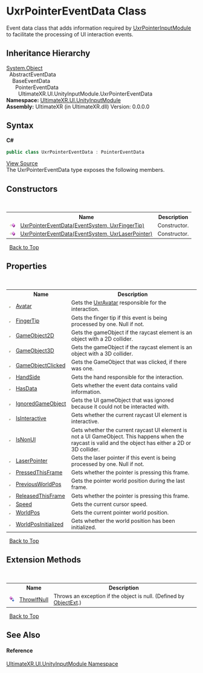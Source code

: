 # UxrPointerEventData Class
 

Event data class that adds information required by <a href="T_UltimateXR_UI_UnityInputModule_UxrPointerInputModule">UxrPointerInputModule</a> to facilitate the processing of UI interaction events.


## Inheritance Hierarchy
<a href="https://docs.microsoft.com/dotnet/api/system.object" target="_blank" rel="noopener noreferrer">System.Object</a><br />&nbsp;&nbsp;AbstractEventData<br />&nbsp;&nbsp;&nbsp;&nbsp;BaseEventData<br />&nbsp;&nbsp;&nbsp;&nbsp;&nbsp;&nbsp;PointerEventData<br />&nbsp;&nbsp;&nbsp;&nbsp;&nbsp;&nbsp;&nbsp;&nbsp;UltimateXR.UI.UnityInputModule.UxrPointerEventData<br />
**Namespace:**&nbsp;<a href="N_UltimateXR_UI_UnityInputModule">UltimateXR.UI.UnityInputModule</a><br />**Assembly:**&nbsp;UltimateXR (in UltimateXR.dll) Version: 0.0.0.0

## Syntax

**C#**<br />
``` C#
public class UxrPointerEventData : PointerEventData
```

<a href="UltimateXR/Scripts/UI/UnityInputModule/UxrPointerEventData.cs" rel="noopener noreferrer" title="View the source code">View Source</a><br />
The UxrPointerEventData type exposes the following members.


## Constructors
&nbsp;<table><tr><th></th><th>Name</th><th>Description</th></tr><tr><td>![Public method](media/pubmethod.gif "Public method")</td><td><a href="M_UltimateXR_UI_UnityInputModule_UxrPointerEventData__ctor">UxrPointerEventData(EventSystem, UxrFingerTip)</a></td><td>
Constructor.</td></tr><tr><td>![Public method](media/pubmethod.gif "Public method")</td><td><a href="M_UltimateXR_UI_UnityInputModule_UxrPointerEventData__ctor_1">UxrPointerEventData(EventSystem, UxrLaserPointer)</a></td><td>
Constructor.</td></tr></table>&nbsp;
<a href="#uxrpointereventdata-class">Back to Top</a>

## Properties
&nbsp;<table><tr><th></th><th>Name</th><th>Description</th></tr><tr><td>![Public property](media/pubproperty.gif "Public property")</td><td><a href="P_UltimateXR_UI_UnityInputModule_UxrPointerEventData_Avatar">Avatar</a></td><td>
Gets the <a href="T_UltimateXR_Avatar_UxrAvatar">UxrAvatar</a> responsible for the interaction.</td></tr><tr><td>![Public property](media/pubproperty.gif "Public property")</td><td><a href="P_UltimateXR_UI_UnityInputModule_UxrPointerEventData_FingerTip">FingerTip</a></td><td>
Gets the finger tip if this event is being processed by one. Null if not.</td></tr><tr><td>![Public property](media/pubproperty.gif "Public property")</td><td><a href="P_UltimateXR_UI_UnityInputModule_UxrPointerEventData_GameObject2D">GameObject2D</a></td><td>
Gets the gameObject if the raycast element is an object with a 2D collider.</td></tr><tr><td>![Public property](media/pubproperty.gif "Public property")</td><td><a href="P_UltimateXR_UI_UnityInputModule_UxrPointerEventData_GameObject3D">GameObject3D</a></td><td>
Gets the gameObject if the raycast element is an object with a 3D collider.</td></tr><tr><td>![Public property](media/pubproperty.gif "Public property")</td><td><a href="P_UltimateXR_UI_UnityInputModule_UxrPointerEventData_GameObjectClicked">GameObjectClicked</a></td><td>
Gets the GameObject that was clicked, if there was one.</td></tr><tr><td>![Public property](media/pubproperty.gif "Public property")</td><td><a href="P_UltimateXR_UI_UnityInputModule_UxrPointerEventData_HandSide">HandSide</a></td><td>
Gets the hand responsible for the interaction.</td></tr><tr><td>![Public property](media/pubproperty.gif "Public property")</td><td><a href="P_UltimateXR_UI_UnityInputModule_UxrPointerEventData_HasData">HasData</a></td><td>
Gets whether the event data contains valid information.</td></tr><tr><td>![Public property](media/pubproperty.gif "Public property")</td><td><a href="P_UltimateXR_UI_UnityInputModule_UxrPointerEventData_IgnoredGameObject">IgnoredGameObject</a></td><td>
Gets the UI gameObject that was ignored because it could not be interacted with.</td></tr><tr><td>![Public property](media/pubproperty.gif "Public property")</td><td><a href="P_UltimateXR_UI_UnityInputModule_UxrPointerEventData_IsInteractive">IsInteractive</a></td><td>
Gets whether the current raycast UI element is interactive.</td></tr><tr><td>![Public property](media/pubproperty.gif "Public property")</td><td><a href="P_UltimateXR_UI_UnityInputModule_UxrPointerEventData_IsNonUI">IsNonUI</a></td><td>
Gets whether the current raycast UI element is not a UI GameObject. This happens when the raycast is valid and the object has either a 2D or 3D collider.</td></tr><tr><td>![Public property](media/pubproperty.gif "Public property")</td><td><a href="P_UltimateXR_UI_UnityInputModule_UxrPointerEventData_LaserPointer">LaserPointer</a></td><td>
Gets the laser pointer if this event is being processed by one. Null if not.</td></tr><tr><td>![Public property](media/pubproperty.gif "Public property")</td><td><a href="P_UltimateXR_UI_UnityInputModule_UxrPointerEventData_PressedThisFrame">PressedThisFrame</a></td><td>
Gets whether the pointer is pressing this frame.</td></tr><tr><td>![Public property](media/pubproperty.gif "Public property")</td><td><a href="P_UltimateXR_UI_UnityInputModule_UxrPointerEventData_PreviousWorldPos">PreviousWorldPos</a></td><td>
Gets the pointer world position during the last frame.</td></tr><tr><td>![Public property](media/pubproperty.gif "Public property")</td><td><a href="P_UltimateXR_UI_UnityInputModule_UxrPointerEventData_ReleasedThisFrame">ReleasedThisFrame</a></td><td>
Gets whether the pointer is pressing this frame.</td></tr><tr><td>![Public property](media/pubproperty.gif "Public property")</td><td><a href="P_UltimateXR_UI_UnityInputModule_UxrPointerEventData_Speed">Speed</a></td><td>
Gets the current cursor speed.</td></tr><tr><td>![Public property](media/pubproperty.gif "Public property")</td><td><a href="P_UltimateXR_UI_UnityInputModule_UxrPointerEventData_WorldPos">WorldPos</a></td><td>
Gets the current pointer world position.</td></tr><tr><td>![Public property](media/pubproperty.gif "Public property")</td><td><a href="P_UltimateXR_UI_UnityInputModule_UxrPointerEventData_WorldPosInitialized">WorldPosInitialized</a></td><td>
Gets whether the world position has been initialized.</td></tr></table>&nbsp;
<a href="#uxrpointereventdata-class">Back to Top</a>

## Extension Methods
&nbsp;<table><tr><th></th><th>Name</th><th>Description</th></tr><tr><td>![Public Extension Method](media/pubextension.gif "Public Extension Method")</td><td><a href="M_UltimateXR_Extensions_System_ObjectExt_ThrowIfNull">ThrowIfNull</a></td><td>
Throws an exception if the object is null.
 (Defined by <a href="T_UltimateXR_Extensions_System_ObjectExt">ObjectExt</a>.)</td></tr></table>&nbsp;
<a href="#uxrpointereventdata-class">Back to Top</a>

## See Also


#### Reference
<a href="N_UltimateXR_UI_UnityInputModule">UltimateXR.UI.UnityInputModule Namespace</a><br />